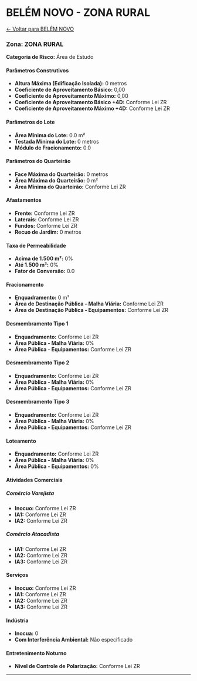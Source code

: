 # BELÉM NOVO - ZONA RURAL

[← Voltar para BELÉM NOVO](./index.md)

### Zona: ZONA RURAL

**Categoria de Risco:** Área de Estudo

#### Parâmetros Construtivos

- **Altura Máxima (Edificação Isolada):** 0 metros
- **Coeficiente de Aproveitamento Básico:** 0,00
- **Coeficiente de Aproveitamento Máximo:** 0,00
- **Coeficiente de Aproveitamento Básico +4D:** Conforme Lei ZR
- **Coeficiente de Aproveitamento Máximo +4D:** Conforme Lei ZR

#### Parâmetros do Lote

- **Área Mínima do Lote:** 0.0 m²
- **Testada Mínima do Lote:** 0 metros
- **Módulo de Fracionamento:** 0.0

#### Parâmetros do Quarteirão

- **Face Máxima do Quarteirão:** 0 metros
- **Área Máxima do Quarteirão:** 0 m²
- **Área Mínima do Quarteirão:** Conforme Lei ZR

#### Afastamentos

- **Frente:** Conforme Lei ZR
- **Laterais:** Conforme Lei ZR
- **Fundos:** Conforme Lei ZR
- **Recuo de Jardim:** 0 metros

#### Taxa de Permeabilidade

- **Acima de 1.500 m²:** 0%
- **Até 1.500 m²:** 0%
- **Fator de Conversão:** 0.0

#### Fracionamento

- **Enquadramento:** 0 m²
- **Área de Destinação Pública - Malha Viária:** Conforme Lei ZR
- **Área de Destinação Pública - Equipamentos:** Conforme Lei ZR

#### Desmembramento Tipo 1

- **Enquadramento:** Conforme Lei ZR
- **Área Pública - Malha Viária:** 0%
- **Área Pública - Equipamentos:** Conforme Lei ZR

#### Desmembramento Tipo 2

- **Enquadramento:** Conforme Lei ZR
- **Área Pública - Malha Viária:** 0%
- **Área Pública - Equipamentos:** Conforme Lei ZR

#### Desmembramento Tipo 3

- **Enquadramento:** Conforme Lei ZR
- **Área Pública - Malha Viária:** 0%
- **Área Pública - Equipamentos:** Conforme Lei ZR

#### Loteamento

- **Enquadramento:** Conforme Lei ZR
- **Área Pública - Malha Viária:** 0%
- **Área Pública - Equipamentos:** 0%

#### Atividades Comerciais

##### Comércio Varejista
- **Inocuo:** Conforme Lei ZR
- **IA1:** Conforme Lei ZR
- **IA2:** Conforme Lei ZR

##### Comércio Atacadista
- **IA1:** Conforme Lei ZR
- **IA2:** Conforme Lei ZR
- **IA3:** Conforme Lei ZR

#### Serviços

- **Inocuo:** Conforme Lei ZR
- **IA1:** Conforme Lei ZR
- **IA2:** Conforme Lei ZR
- **IA3:** Conforme Lei ZR

#### Indústria

- **Inocua:** 0
- **Com Interferência Ambiental:** Não especificado

#### Entretenimento Noturno

- **Nível de Controle de Polarização:** Conforme Lei ZR

---
